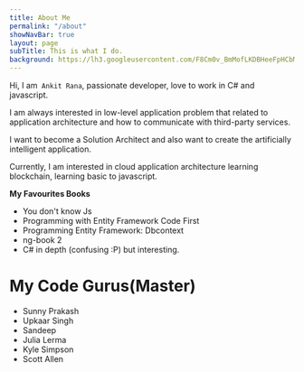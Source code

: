 ```yaml
---
title: About Me
permalink: "/about"
showNavBar: true
layout: page
subTitle: This is what I do.
background: https://lh3.googleusercontent.com/F8Cm0v_BmMofLKDBHeeFpHCbMlGTk-LGdD-BP-OPD7aL473IuphjyBKk_H3LPa_-7pvDdX0SXQ_fjw=w1920-h1080-rw-no
---
```


Hi, I am` Ankit Rana`, passionate developer, love to work in C# and javascript. 

I am always interested in low-level application problem that related to application architecture and how to communicate with third-party services.

I want to become a Solution Architect and also want to create the artificially intelligent application.

Currently, I am interested in cloud application architecture learning blockchain, learning basic to javascript.

**My Favourites Books**
* You don't know Js
* Programming with Entity Framework Code First
* Programming  Entity Framework: Dbcontext
* ng-book 2
* C# in depth (confusing  :P)  but interesting.



# My  Code Gurus(Master)
* Sunny Prakash
* Upkaar Singh
* Sandeep 
* Julia Lerma
* Kyle Simpson
* Scott Allen
